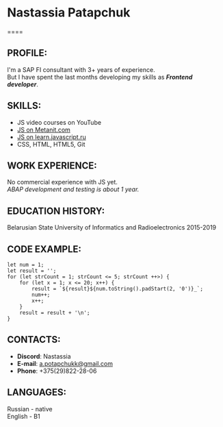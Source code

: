 # __Nastassia Patapchuk__
====

## PROFILE:
I'm a SAP FI consultant with 3+ years of experience.  
But I have spent the last months developing my skills as ___Frontend developer___. 

## SKILLS:
* JS video courses on YouTube
* [JS on Metanit.com](https://metanit.com/web/javascript/)
* [JS on learn.javascript.ru](https://learn.javascript.ru/)
* CSS, HTML, HTML5, Git

## WORK EXPERIENCE:
No commercial experience with JS yet.  
_ABAP development and testing is about 1 year._

## EDUCATION HISTORY:
Belarusian State University of Informatics and Radioelectronics 2015-2019

## CODE EXAMPLE:
```
let num = 1;
let result = '';
for (let strCount = 1; strCount <= 5; strCount ++>) {
    for (let x = 1; x <= 20; x++) {
        result = `${result}${num.toString().padStart(2, '0')}_`;
        num++;
        x++;
    }
    result = result + '\n';
}
```
## CONTACTS:
* __Discord__: Nastassia  
* __E-mail__: a.potapchukk@gmail.com  
* __Phone__: +375(29)822-28-06

## LANGUAGES:
Russian - native  
English - B1
